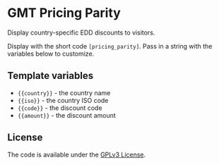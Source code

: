 # GMT Pricing Parity
Display country-specific EDD discounts to visitors.

Display with the short code `[pricing_parity]`. Pass in a string with the variables below to customize.



## Template variables

- `{{country}}` - the country name
- `{{iso}}` - the country ISO code
- `{{code}}` - the discount code
- `{{amount}}` - the discount amount



## License

The code is available under the [GPLv3 License](LICENSE.md).